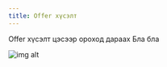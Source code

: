 ```yaml
---
title: Оffer хүсэлт
---
```


Offer хүсэлт цэсээр ороход дараах Бла бла


![img alt](/img/offer.png) 
 



